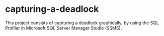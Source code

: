 # capturing-a-deadlock
This project consists of capturing a deadlock graphically, by using the SQL Profiler in Microsoft SQL Server Manager Studio (SSMS).
